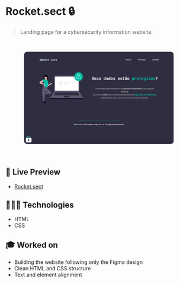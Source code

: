 # Rocket.sect 🔒

> Landing page for a cybersecurity information website.

<br>

<p align="center">
  <img alt="Cybersecurity information website home page." src="./.github/rocket-sect.png" width="80%" />
</p>

<br>

## 📝 Live Preview 

- [Rocket.sect](https://diegommagno.com/github/rocketseat/explorer/stage-02/rocket-sect/pt-br/)


## 🧑🏻‍💻 Technologies

- HTML
- CSS

## 🎓 Worked on

- Building the website following only the Figma design
- Clean HTML and CSS structure 
- Text and element alignment